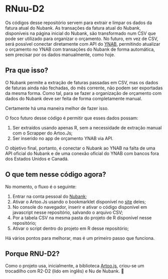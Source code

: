 # RNuu-D2

Os códigos desse repositório servem para extrair e limpar os dados da fatura atual do Nubank. As transações da fatura atual do Nubank, disponíveis na página inicial do Nubank, são transformado num CSV que pode ser utilizado para organizar o orçamento. No futuro, em vez de CSV, será possível conectar diretamente com API do [YNAB](https://www.youneedabudget.com/), permitindo atualizar o orçamento no YNAB com transações do Nubank de forma automática, sem precisar por os dados manualmente, como hoje. 

## Pra que isso?

O Nubank permite a extração de faturas passadas em CSV, mas os dados de faturas ainda não fechadas, do mês corrente, não podem ser exportadas da mesma forma. Como tal, para se fazer a organização de orçamento com dados do Nubank deve ser feita de forma completamente manual. 

Certamente há uma maneira melhor de fazer isso. 

O foco futuro desse código é permitir que esses dados possam:
1. Ser extraídos usando apenas R, sem a necessidade de extração manual com o Scrapper do Artoo.Js; 
2. Ser inserido no app de orçamento YNAB via API. 

O objetivo final, portanto, é conectar o Nubank ao YNAB na falta de uma API oficial do Nubank e de uma conexão oficial do YNAB com bancos fora dos Estados Unidos e Canadá. 

## O que tem nesse código agora?

No momento, o fluxo é o seguinte:

1. Entrar na conta pessoal do [Nubank](http://medialab.github.io/artoo/quick_start/);
1. Ativar o Artoo.Js usando o bookmarklet disponível no [site](http://medialab.github.io/artoo/quick_start/) deles;
1. No console do navegador, inserir e ativar o código disponível em javascript nesse repositório, salvando o arquivo CSV;
1. Por a tabela CSV na mesma pasta do projeto de R disponível nesse repositório;
1. Ativar o script dentro do projeto em R desse repositório; 

Há vários pontos para melhorar, mas é um primeiro passo que funciona. 

## Porque RNU-D2?

Como o projeto usa, inicialmente, a biblioteca [Artoo.js](http://medialab.github.io/artoo/), criou-se um trocadilho com R2-D2 (lido em inglês) e Nu de Nubank. 🙂
